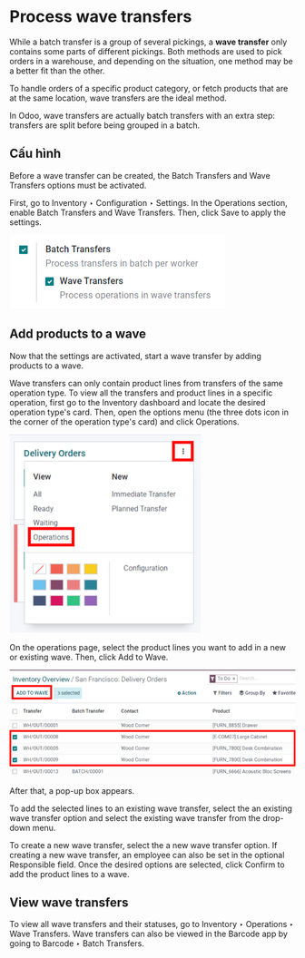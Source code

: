 # Process wave transfers

While a batch transfer is a group of several pickings, a **wave transfer** only contains some parts
of different pickings. Both methods are used to pick orders in a warehouse, and depending on the
situation, one method may be a better fit than the other.

To handle orders of a specific product category, or fetch products that are at the same location,
wave transfers are the ideal method.

In Odoo, wave transfers are actually batch transfers with an extra step: transfers are split before
being grouped in a batch.

## Cấu hình

Before a wave transfer can be created, the Batch Transfers and Wave
Transfers options must be activated.

First, go to Inventory ‣ Configuration ‣ Settings. In the
Operations section, enable Batch Transfers and Wave Transfers.
Then, click Save to apply the settings.

![View of Odoo Inventory app settings to enable the wave transfers option.](wave/wave-transfers-setting.png)

## Add products to a wave

Now that the settings are activated, start a wave transfer by adding products to a wave.

Wave transfers can only contain product lines from transfers of the same operation type. To view
all the transfers and product lines in a specific operation, first go to the Inventory
dashboard and locate the desired operation type's card. Then, open the options menu (the three dots
icon in the corner of the operation type's card) and click Operations.

![How to get an operation type's list of operations.](wave/list-of-operations.png)

On the operations page, select the product lines you want to add in a new or existing wave. Then,
click Add to Wave.

![Select lines to add to the wave.](wave/select-lines.png)

After that, a pop-up box appears.

To add the selected lines to an existing wave transfer, select the an existing wave
transfer option and select the existing wave transfer from the drop-down menu.

To create a new wave transfer, select the a new wave transfer option. If creating a new
wave transfer, an employee can also be set in the optional Responsible field. Once the
desired options are selected, click Confirm to add the product lines to a wave.

## View wave transfers

To view all wave transfers and their statuses, go to Inventory ‣ Operations ‣
Wave Transfers. Wave transfers can also be viewed in the Barcode app by going to
Barcode ‣ Batch Transfers.
